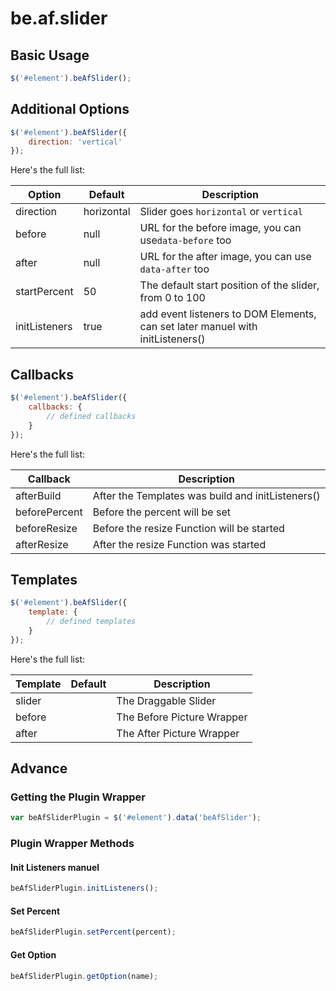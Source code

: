 # be.af.slider

## Basic Usage

```js
$('#element').beAfSlider();
```

## Additional Options

```js
$('#element').beAfSlider({
    direction: 'vertical'
});
```

Here's the full list:

| Option        | Default           | Description                                                                    |
|---------------|-------------------|--------------------------------------------------------------------------------|
| direction     | horizontal        | Slider goes `horizontal` or `vertical`                                         |
| before        | null              | URL for the before image, you can use`data-before` too                         |
| after         | null              | URL for the after image, you can use `data-after` too                          |
| startPercent  | 50                | The default start position of the slider, from 0 to 100                        |
| initListeners | true              | add event listeners to DOM Elements, can set later manuel with initListeners() |

## Callbacks
```js
$('#element').beAfSlider({
    callbacks: {
        // defined callbacks
    }
});
```

Here's the full list:

| Callback      | Description                                                                    |
|---------------|--------------------------------------------------------------------------------|
| afterBuild    | After the Templates was build and initListeners()                              |
| beforePercent | Before the percent will be set                                                 |
| beforeResize  | Before the resize Function will be started                                     |
| afterResize   | After the resize Function was started                                          |


## Templates
```js
$('#element').beAfSlider({
    template: {
        // defined templates
    }
});
```

Here's the full list:

| Template      | Default                                     | Description                                               |
|---------------|---------------------------------------------|-----------------------------------------------------------|
| slider        | <div class="be-af-slider-slider"></div>     | The Draggable Slider                                      |
| before        | <div class="be-af-slider-before"></div>     | The Before Picture Wrapper                                |
| after         | <div class="be-af-slider-after"></div>      | The After Picture Wrapper                                 |


## Advance

### Getting the Plugin Wrapper
```js
var beAfSliderPlugin = $('#element').data('beAfSlider');
```

### Plugin Wrapper Methods

#### Init Listeners manuel
```js
beAfSliderPlugin.initListeners();
```

#### Set Percent
```js
beAfSliderPlugin.setPercent(percent);
```

#### Get Option
```js
beAfSliderPlugin.getOption(name);
```


